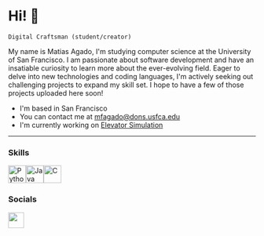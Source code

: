 Hi! 👋
=============================   
`Digital Craftsman (student/creator)`

My name is Matias Agado, I'm studying computer science at the University of San Francisco. I am passionate about software development and have an insatiable curiosity to learn more about the ever-evolving field. Eager to delve into new technologies and coding languages, I'm actively seeking out challenging projects to expand my skill set. I hope to have a few of those projects uploaded here soon!  
* I'm based in San Francisco
* You can contact me at [mfagado@dons.usfca.edu](mailto:mfagado@dons.usfca.edu)
* I'm currently working on [Elevator Simulation](http://github.com/matiasagado/elevator-simulation-matiasagado)

---

### Skills  

<p align="left"> <a href="https://www.python.org/" target="_blank" rel="noreferrer"><img src="https://raw.githubusercontent.com/danielcranney/readme-generator/main/public/icons/skills/python-colored.svg" width="36" height="36" alt="Python" /></a><a href="https://www.oracle.com/java/" target="_blank" rel="noreferrer"><img src="https://raw.githubusercontent.com/danielcranney/readme-generator/main/public/icons/skills/java-colored.svg" width="36" height="36" alt="Java" /></a><a href="https://docs.microsoft.com/en-us/cpp/?view=msvc-170" target="_blank" rel="noreferrer"><img src="https://raw.githubusercontent.com/danielcranney/readme-generator/main/public/icons/skills/c-colored.svg" width="36" height="36" alt="C" /></a> </p> 

 ### Socials  

</picture> </a> <a href="https://www.linkedin.com/in/matiasagado/" target="_blank" rel="noreferrer"> <picture> <source media="(prefers-color-scheme: dark)" srcset="https://raw.githubusercontent.com/danielcranney/readme-generator/main/public/icons/socials/linkedin-dark.svg" /> <source media="(prefers-color-scheme: light)" srcset="https://raw.githubusercontent.com/danielcranney/readme-generator/main/public/icons/socials/linkedin.svg" /> <img src="https://raw.githubusercontent.com/danielcranney/readme-generator/main/public/icons/socials/linkedin.svg" width="32" height="32" /> </picture> </a></p>
